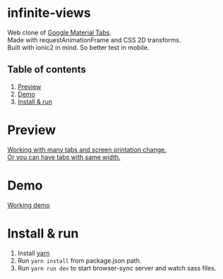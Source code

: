 # infinite-views

Web clone of [Google Material Tabs](https://material.io/guidelines/components/tabs.html). <br>
Made with requestAnimationFrame and CSS 2D transforms. <br>
Built with ionic2 in mind. So better test in mobile. <br>

## Table of contents 
1. [Preview](#preview)
2. [Demo](#demo)
3. [Install & run](#install--run)

# Preview

[Working with many tabs and screen orintation change.](http://i.imgur.com/LQjH2uQ.gifv) <br>
[Or you can have tabs with same width.](http://i.imgur.com/ZOWYl2v.png) <br>

# Demo

[Working demo](http://codepen.io/nacholozano/full/oWgJKo/) <br>

# Install & run

1. Install [yarn](https://yarnpkg.com/lang/en/)
2. Run `yarn install` from package.json path.
3. Run `yarn run dev` to start browser-sync server and watch sass files.
